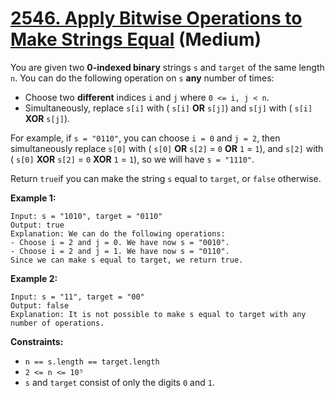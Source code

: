 # [2546. Apply Bitwise Operations to Make Strings Equal][link] (Medium)

[link]: https://leetcode.com/problems/apply-bitwise-operations-to-make-strings-equal/

You are given two **0-indexed binary** strings `s` and `target` of the same length `n`. You can do
the following operation on `s` **any** number of times:

- Choose two **different** indices `i` and `j` where `0 <= i, j < n`.
- Simultaneously, replace `s[i]` with ( `s[i]` **OR** `s[j]`) and `s[j]` with ( `s[i]` **XOR**
`s[j]`).

For example, if `s = "0110"`, you can choose `i = 0` and `j = 2`, then simultaneously replace `s[0]`
with ( `s[0]` **OR** `s[2]` = `0` **OR** `1` = `1`), and `s[2]` with ( `s[0]` **XOR** `s[2]` = `0`
**XOR** `1` = `1`), so we will have `s = "1110"`.

Return `true`if you can make the string  `s` equal to  `target`, or  `false` otherwise.

**Example 1:**

```
Input: s = "1010", target = "0110"
Output: true
Explanation: We can do the following operations:
- Choose i = 2 and j = 0. We have now s = "0010".
- Choose i = 2 and j = 1. We have now s = "0110".
Since we can make s equal to target, we return true.
```

**Example 2:**

```
Input: s = "11", target = "00"
Output: false
Explanation: It is not possible to make s equal to target with any number of operations.
```

**Constraints:**

- `n == s.length == target.length`
- `2 <= n <= 10⁵`
- `s` and `target` consist of only the digits `0` and `1`.
